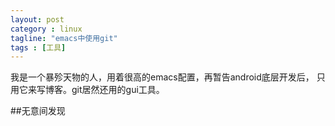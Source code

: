 ```yaml
---
layout: post
category : linux
tagline: "emacs中使用git"
tags : [工具]
---
```


我是一个暴殄天物的人，用着很高的emacs配置，再暂告android底层开发后，
只用它来写博客。git居然还用的gui工具。

##无意间发现